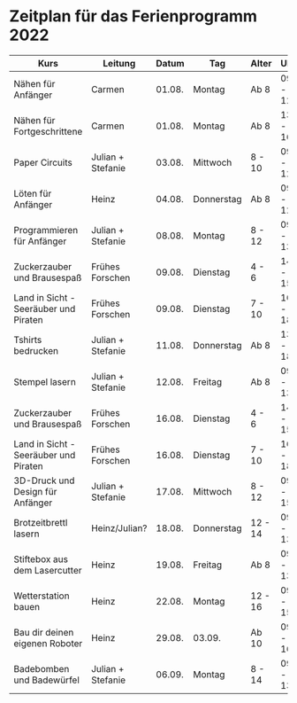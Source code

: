 # Zeitplan für das Ferienprogramm 2022
| Kurs                                  	| Leitung           	| Datum  	| Tag        	| Alter   	| Uhrzeit       	| Kosten  	| Link                                                     	|
|---------------------------------------	|-------------------	|--------	|------------	|---------	|---------------	|---------	|----------------------------------------------------------	|
| Nähen für Anfänger                    	| Carmen            	| 01.08. 	| Montag     	| Ab 8    	| 09:00 - 12:00 	| 20 EUR  	| https://oberlab.de/programm/naehen-anfaenger             	|
| Nähen für Fortgeschrittene            	| Carmen            	| 01.08. 	| Montag     	| Ab 8    	| 13:00 - 16:00 	| 30 EUR  	| https://oberlab.de/programm/naehen-fortgeschrittene.html 	|
| Paper Circuits                        	| Julian + Stefanie 	| 03.08. 	| Mittwoch   	| 8 - 10  	| 09:00 - 12:00 	| 18 EUR  	| https://oberlab.de/programm/papercircuits.html           	|
| Löten für Anfänger                    	| Heinz             	| 04.08. 	| Donnerstag 	| Ab 8    	| 09:00 - 12:00 	| 20 EUR  	| https://oberlab.de/programm/loeten-anfaenger.html        	|
| Programmieren für Anfänger            	| Julian + Stefanie 	| 08.08. 	| Montag     	| 8 - 12  	| 09:00 - 13:00 	| 20 EUR  	| https://oberlab.de/programm/programmieren-anfaenger.html 	|
| Zuckerzauber und Brausespaß           	| Frühes Forschen   	| 09.08. 	| Dienstag   	| 4 - 6   	| 14:00 - 15:30 	| 13 EUR  	| https://oberlab.de/programm/zuckerzauber1.html           	|
| Land in Sicht - Seeräuber und Piraten 	| Frühes Forschen   	| 09.08. 	| Dienstag   	| 7 - 10  	| 16:00 - 18:00 	| 17 EUR  	| https://oberlab.de/programm/landinsicht1.html            	|
| Tshirts bedrucken                     	| Julian + Stefanie 	| 11.08. 	| Donnerstag 	| Ab 8    	| 13:00 - 18:00 	| 30 EUR  	| https://oberlab.de/programm/tshirts-bedrucken.html       	|
| Stempel lasern                        	| Julian + Stefanie 	| 12.08. 	| Freitag    	| Ab 8    	| 09:00 - 13:00 	| 30 EUR  	| https://oberlab.de/programm/stempel-lasern.html          	|
| Zuckerzauber und Brausespaß           	| Frühes Forschen   	| 16.08. 	| Dienstag   	| 4 - 6   	| 14:00 - 15:30 	| 13 EUR  	| https://oberlab.de/programm/stempel-lasern.html          	|
| Land in Sicht - Seeräuber und Piraten 	| Frühes Forschen   	| 16.08. 	| Dienstag   	| 7 - 10  	| 16:00 - 18:00 	| 17 EUR  	| https://oberlab.de/programm/landinsicht2.html            	|
| 3D-Druck und Design für Anfänger      	| Julian + Stefanie 	| 17.08. 	| Mittwoch   	| 8 - 12  	| 09:00 - 15:00 	| 32 EUR  	| https://oberlab.de/programm/3d-druck-design.html         	|
| Brotzeitbrettl lasern                 	| Heinz/Julian?     	| 18.08. 	| Donnerstag 	| 12 - 14 	| 09:00 - 13:00 	| 25 EUR  	| https://oberlab.de/programm/brotzeitbrettl.html          	|
| Stiftebox aus dem Lasercutter         	| Heinz             	| 19.08. 	| Freitag    	| Ab 8    	| 09:00 - 13:00 	| 30 EUR  	| https://oberlab.de/programm/stiftebox.html               	|
| Wetterstation bauen                   	| Heinz             	| 22.08. 	| Montag     	| 12 - 16 	| 09:00 - 15:00 	| 45 EUR  	| https://oberlab.de/programm/wetterstation.html           	|
| Bau dir deinen eigenen Roboter        	| Heinz             	| 29.08. 	| 03.09.     	| Ab 10   	| 09:00 - 16:00 	| 249 EUR 	| https://oberlab.de/programm/roboter-bauen.html           	|
| Badebomben und Badewürfel             	| Julian + Stefanie 	| 06.09. 	| Montag     	| 8 - 14  	| 09:00 - 13:00 	| 35 EUR  	| https://oberlab.de/programm/badebomben.html              	|
